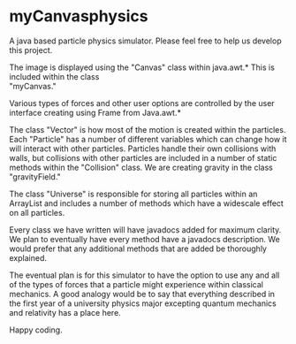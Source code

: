 myCanvasphysics
===============

A java based particle physics simulator.  Please feel free to help us develop this project.


The image is displayed using the "Canvas" class within java.awt.* This is included within the class \
"myCanvas."

Various types of forces and other user options are controlled by the user interface creating using Frame from 
Java.awt.*

The class "Vector" is how most of the motion is created within the particles.  Each "Particle" has a number of 
different variables which can change how it will interact with other particles.  Particles handle their own collisions
with walls, but collisions with other particles are included in a number of static methods within the "Collision"
class.  We are creating gravity in the class "gravityField."

The class "Universe" is responsible for storing all particles within an ArrayList and includes a number of methods
which have a widescale effect on all particles.

Every class we have written will have javadocs added for maximum clarity.  We plan to eventually have every method 
have a javadocs description.  We would prefer that any additional methods that are added be thoroughly explained.

The eventual plan is for this simulator to have the option to use any and all of the types of forces that a particle 
might experience within classical mechanics.  A good analogy would be to say that everything described in the first 
year of a university physics major excepting quantum mechanics and relativity has a place here.

Happy coding.
